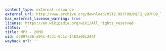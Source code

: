 ```yaml
---
content_type: external-resource
external_url: http://www.archive.org/download/MIT2.997F09/MIT2_997F09_lec06.mp3
has_external_license_warning: true
license: https://en.wikipedia.org/wiki/All_rights_reserved
status: ''
title: MP3 - 20MB
uid: d3897a36-a04c-4c31-9c1c-1483ae0c244f
wayback_url: ''
---
```

